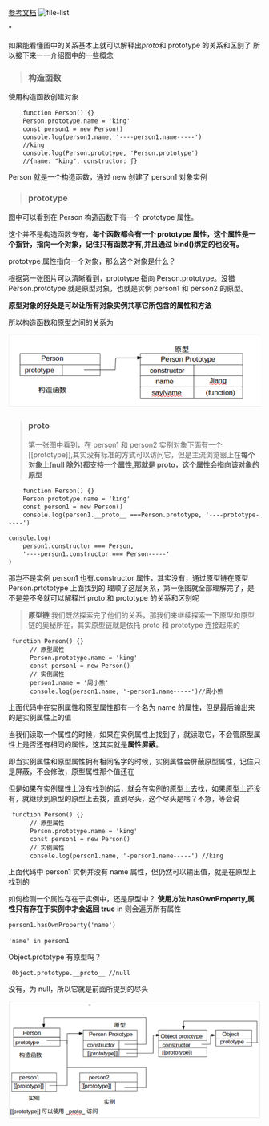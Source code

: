 [参考文档](https://www.jianshu.com/p/7d58f8f45557)
![file-list](./prototype.png)

\*

如果能看懂图中的关系基本上就可以解释出*proto*和 prototype 的关系和区别了
所以接下来一一介绍图中的一些概念

> ### 构造函数

使用构造函数创建对象

```
    function Person() {}
    Person.prototype.name = 'king'
    const person1 = new Person()
    console.log(person1.name, '----person1.name-----')
    //king
    console.log(Person.prototype, 'Person.prototype')
    //{name: "king", constructor: ƒ}
```

Person 就是一个构造函数，通过 new 创建了 person1 对象实例

> ### prototype

图中可以看到在 Person 构造函数下有一个 prototype 属性。

这个并不是构造函数专有，**每个函数都会有一个 prototype 属性，这个属性是一个指针，指向一个对象，记住只有函数才有,并且通过 bind()绑定的也没有。**

prototype 属性指向一个对象，那么这个对象是什么？

根据第一张图片可以清晰看到，prototype 指向 Person.prototype。没错 Person.prototype 就是原型对象，也就是实例 person1 和 person2 的原型。

**原型对象的好处是可以让所有对象实例共享它所包含的属性和方法**

所以构造函数和原型之间的关系为

![file-list](./构造函数和原型之间.png)

> ### proto
>
> 第一张图中看到，在 person1 和 person2 实例对象下面有一个[[prototype]],其实没有标准的方式可以访问它，但是主流浏览器上在**每个对象上(null 除外)都支持一个属性,那就是 proto，这个属性会指向该对象的原型**

```
    function Person() {}
    Person.prototype.name = 'king'
    const person1 = new Person()
    console.log(person1.__proto__ ===Person.prototype, '----prototype-----')
```

```
console.log(
    person1.constructor === Person,
    '----person1.constructor === Person-----'
)
```

那岂不是实例 person1 也有.constructor 属性，其实没有，通过原型链在原型 Person.prtototype 上面找到的
理顺了这层关系，第一张图就全部理解完了，是不是差不多就可以解释出 proto 和 prototype 的关系和区别呢

> **原型链**
> 我们既然探索完了他们的关系，那我们来继续探索一下原型和原型链的奥秘所在，其实原型链就是依托 proto 和 prototype 连接起来的

```
 function Person() {}
      // 原型属性
      Person.prototype.name = 'king'
      const person1 = new Person()
      // 实例属性
      person1.name = '周小熊'
      console.log(person1.name, '-person1.name-----')//周小熊
```

上面代码中在实例属性和原型属性都有一个名为 name 的属性，但是最后输出来的是实例属性上的值

当我们读取一个属性的时候，如果在实例属性上找到了，就读取它，不会管原型属性上是否还有相同的属性，这其实就是**属性屏蔽**。

即当实例属性和原型属性拥有相同名字的时候，实例属性会屏蔽原型属性，记住只是屏蔽，不会修改，原型属性那个值还在

但是如果在实例属性上没有找到的话，就会在实例的原型上去找，如果原型上还没有，就继续到原型的原型上去找，直到尽头，这个尽头是啥？不急，等会说

```
 function Person() {}
      // 原型属性
      Person.prototype.name = 'king'
      const person1 = new Person()
      // 实例属性
      console.log(person1.name, '-person1.name-----') //king
```

上面代码中 person1 实例并没有 name 属性，但仍然可以输出值，就是在原型上找到的

如何检测一个属性存在于实例中，还是原型中？
**使用方法 hasOwnProperty,属性只有存在于实例中才会返回 true**
in 则会遍历所有属性

```
person1.hasOwnProperty('name')

'name' in person1
```

Object.prototype 有原型吗？

```
 Object.prototype.__proto__ //null
```

没有，为 null，所以它就是前面所提到的尽头

![file-list](./总结.png)
